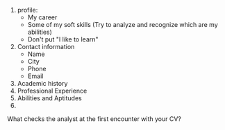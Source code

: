 1. profile:
	- My career
	- Some of my soft skills (Try to analyze and recognize which are my abilities)
	- Don't put "I like to learn"
2. Contact information
	- Name
	- City
	- Phone
	- Email
3. Academic history
4. Professional Experience
5. Abilities and Aptitudes 
6. 


What checks the analyst at the first encounter with your CV?
